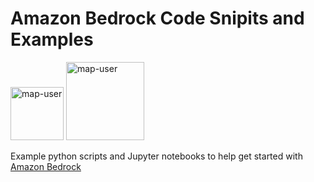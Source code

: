 # Amazon Bedrock Code Snipits and Examples

<img width="85" alt="map-user" src="https://img.shields.io/badge/views-543-green"> <img width="125" alt="map-user" src="https://img.shields.io/badge/unique visits-057-green">

Example python scripts and Jupyter notebooks to help get started with [Amazon Bedrock](https://aws.amazon.com/bedrock/)
